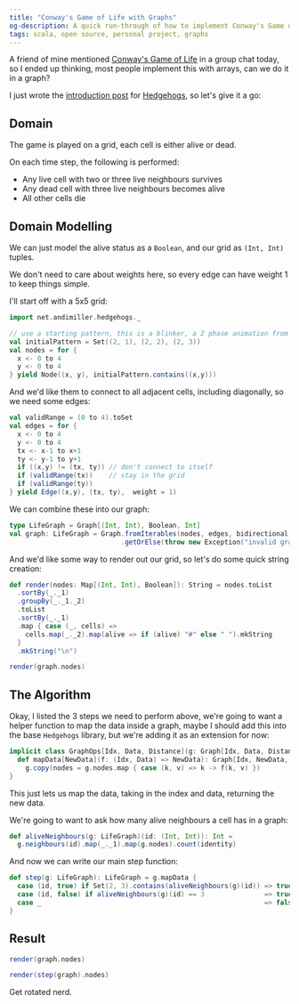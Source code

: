 ```yaml
---
title: "Conway's Game of Life with Graphs"
og-description: A quick run-through of how to implement Conway's Game of Life using Graphs, using my Hedgehogs library.
tags: scala, open source, personal project, graphs
---
```


A friend of mine mentioned [Conway's Game of Life](https://en.wikipedia.org/wiki/Conway%27s_Game_of_Life) in a group chat today, so I ended up thinking, most people implement this with arrays, can we do it in a graph?

I just wrote the [introduction post](2023-04-03-introducing-hedgehogs.html) for [Hedgehogs](https://github.com/andimiller/hedgehogs), so let's give it a go:

## Domain

The game is played on a grid, each cell is either alive or dead.

On each time step, the following is performed:

* Any live cell with two or three live neighbours survives
* Any dead cell with three live neighbours becomes alive
* All other cells die

## Domain Modelling

We can just model the alive status as a `Boolean`, and our grid as `(Int, Int)` tuples.

We don't need to care about weights here, so every edge can have weight 1 to keep things simple.

I'll start off with a 5x5 grid:

```scala mdoc:silent
import net.andimiller.hedgehogs._

// use a starting pattern, this is a blinker, a 2 phase animation from the game
val initialPattern = Set((2, 1), (2, 2), (2, 3))
val nodes = for {
  x <- 0 to 4
  y <- 0 to 4
} yield Node((x, y), initialPattern.contains((x,y)))
```

And we'd like them to connect to all adjacent cells, including diagonally, so we need some edges:

```scala mdoc:silent
val validRange = (0 to 4).toSet
val edges = for {
  x <- 0 to 4
  y <- 0 to 4
  tx <- x-1 to x+1
  ty <- y-1 to y+1
  if ((x,y) != (tx, ty)) // don't connect to itself
  if (validRange(tx))    // stay in the grid
  if (validRange(ty))
} yield Edge((x,y), (tx, ty),  weight = 1)
```

We can combine these into our graph:
```scala mdoc:silent
type LifeGraph = Graph[(Int, Int), Boolean, Int]
val graph: LifeGraph = Graph.fromIterables(nodes, edges, bidirectional = true)
                            .getOrElse(throw new Exception("invalid graph"))
```

And we'd like some way to render out our grid, so let's do some quick string creation:

```scala mdoc
def render(nodes: Map[(Int, Int), Boolean]): String = nodes.toList
  .sortBy(_._1)
  .groupBy(_._1._2)
  .toList
  .sortBy(_._1)
  .map { case (_, cells) =>
    cells.map(_._2).map(alive => if (alive) "#" else " ").mkString
  }
  .mkString("\n")

render(graph.nodes)
```

## The Algorithm

Okay, I listed the 3 steps we need to perform above, we're going to want a helper function to map the data inside a graph, maybe I should add this into the base `Hedgehogs` library, but we're adding it as an extension for now:

```scala mdoc
implicit class GraphOps[Idx, Data, Distance](g: Graph[Idx, Data, Distance]) {
  def mapData[NewData](f: (Idx, Data) => NewData): Graph[Idx, NewData, Distance] =
    g.copy(nodes = g.nodes.map { case (k, v) => k -> f(k, v) })
}
```

This just lets us map the data, taking in the index and data, returning the new data.

We're going to want to ask how many alive neighbours a cell has in a graph:

```scala mdoc
def aliveNeighbours(g: LifeGraph)(id: (Int, Int)): Int = 
  g.neighbours(id).map(_._1).map(g.nodes).count(identity)
```

And now we can write our main step function:

```scala mdoc
def step(g: LifeGraph): LifeGraph = g.mapData {
  case (id, true) if Set(2, 3).contains(aliveNeighbours(g)(id)) => true
  case (id, false) if aliveNeighbours(g)(id) == 3               => true
  case _                                                        => false
}
```

## Result

```scala mdoc
render(graph.nodes)

render(step(graph).nodes)
```

Get rotated nerd.
